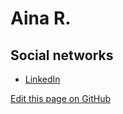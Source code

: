 # Aina R.

## Social networks

- [LinkedIn](https://www.linkedin.com/in/ainaras/)

[Edit this page on GitHub](https://github.com/ainar/ainar.github.io/edit/master/index.md)
